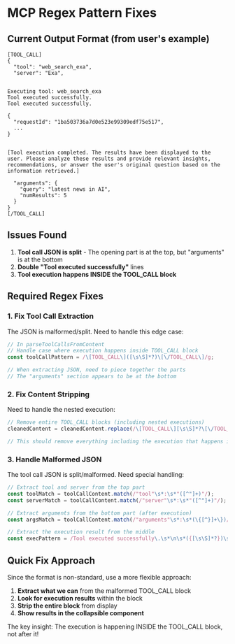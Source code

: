 # MCP Regex Pattern Fixes

## Current Output Format (from user's example)

```
[TOOL_CALL]
{
  "tool": "web_search_exa",
  "server": "Exa",


Executing tool: web_search_exa
Tool executed successfully.
Tool executed successfully.

{
  "requestId": "1ba503736a7d0e523e99309edf75e517",
  ...
}


[Tool execution completed. The results have been displayed to the user. Please analyze these results and provide relevant insights, recommendations, or answer the user's original question based on the information retrieved.]

  "arguments": {
    "query": "latest news in AI",
    "numResults": 5
  }
}
[/TOOL_CALL]
```

## Issues Found

1. **Tool call JSON is split** - The opening part is at the top, but "arguments" is at the bottom
2. **Double "Tool executed successfully"** lines
3. **Tool execution happens INSIDE the TOOL_CALL block**

## Required Regex Fixes

### 1. Fix Tool Call Extraction
The JSON is malformed/split. Need to handle this edge case:

```typescript
// In parseToolCallsFromContent
// Handle case where execution happens inside TOOL_CALL block
const toolCallPattern = /\[TOOL_CALL\]([\s\S]*?)\[\/TOOL_CALL\]/g;

// When extracting JSON, need to piece together the parts
// The "arguments" section appears to be at the bottom
```

### 2. Fix Content Stripping
Need to handle the nested execution:

```typescript
// Remove entire TOOL_CALL blocks (including nested executions)
cleanedContent = cleanedContent.replace(/\[TOOL_CALL\][\s\S]*?\[\/TOOL_CALL\]/g, '');

// This should remove everything including the execution that happens inside
```

### 3. Handle Malformed JSON
The tool call JSON is split/malformed. Need special handling:

```typescript
// Extract tool and server from the top part
const toolMatch = toolCallContent.match(/"tool"\s*:\s*"([^"]+)"/);
const serverMatch = toolCallContent.match(/"server"\s*:\s*"([^"]+)"/);

// Extract arguments from the bottom part (after execution)
const argsMatch = toolCallContent.match(/"arguments"\s*:\s*(\{[^}]+\})/);

// Extract the execution result from the middle
const execPattern = /Tool executed successfully\.\s*\n\s*({[\s\S]*?})\s*\n\s*\[Tool execution completed/;
```

## Quick Fix Approach

Since the format is non-standard, use a more flexible approach:

1. **Extract what we can** from the malformed TOOL_CALL block
2. **Look for execution results** within the block
3. **Strip the entire block** from display
4. **Show results in the collapsible component**

The key insight: The execution is happening INSIDE the TOOL_CALL block, not after it!
